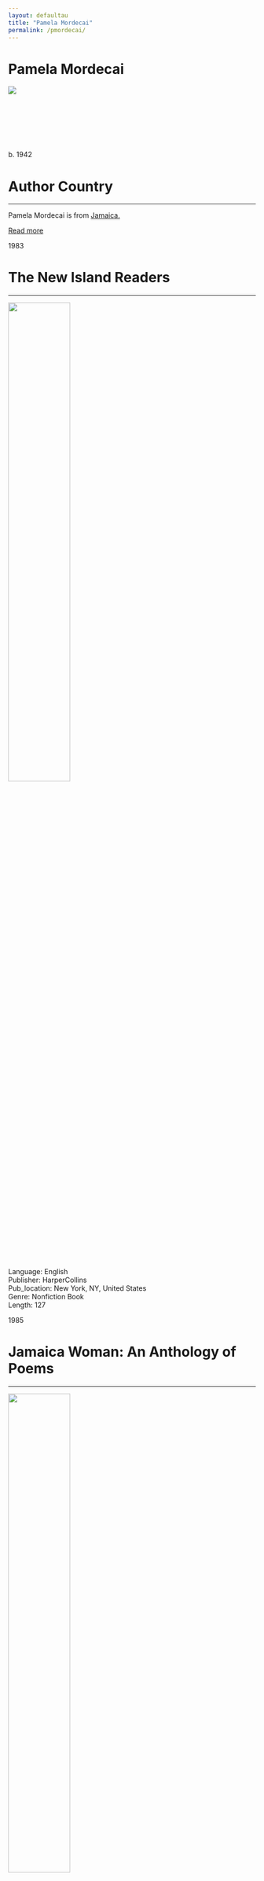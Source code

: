 ```yaml
---
layout: defaultau
title: "Pamela Mordecai"
permalink: /pmordecai/
---
```

<!-- partial:index.partial.html -->
<div class="content">
    <h1>Pamela Mordecai</h1>
    <div class="quote">
        <div><img src="https://static.wikia.nocookie.net/pennyspoetry/images/8/85/PamelaMordecai.jpg" class="logo"></div>
    </div>
    <div class="timeline">
        <div style="padding-bottom:100px;"></div>
        <div class="block">
            <div class="date right"><p class="right">b. 1942</p></div>
            <div class="dot"></div>
            <div class="left first">
            <div class="author_country">
                <h1>Author Country</h1><hr>
          <div class="aclocation">  <p>Pamela Mordecai is from <a href="{{ site.baseurl }}/4"> Jamaica.</a></p> </div>
                <div class="acreadmore"><a href="https://en.wikipedia.org/wiki/Pamela_Mordecai" target="_blank">Read more</a> </div>
            </div>
            </div>
        </div>
       <div class="block">
            <div class="date left"><p class="left">1983</p></div>
            <div class="dot"></div>
            <div class="right hide">
                <h1>The New Island Readers</h1><hr>
                <p><img src="https://cdn.vectorstock.com/i/preview-1x/48/06/image-preview-icon-picture-placeholder-vector-31284806.jpg" height="50%" width = "50%"></p>
                <p>
                Language: English<br/>
                Publisher: HarperCollins<br/>
                Pub_location: New York, NY, United States<br/>
                Genre: Nonfiction Book<br/>
                Length: 127<br/>                   </p>
            </div>
        </div>
       <div class="block">
            <div class="date right"><p class="right">1985</p></div>
            <div class="dot"></div>
            <div class="left hide">
                <h1>Jamaica Woman: An Anthology of Poems</h1><hr>
                <p><img src="https://pictures.abebooks.com/inventory/31146003178.jpg" height="50%" width = "50%"></p>
                <p>
                Language: English<br/>
                Publisher: Heinemann<br/>
                Pub_location: London, England<br/>
                Genre: Poetry Collection<br/>
                Length: 110<br/>                   </p>
            </div>
        </div>
       <div class="block">
            <div class="date left"><p class="left">1986</p></div>
            <div class="dot"></div>
            <div class="right hide">
                <h1>New Caribbean Junior Reader</h1><hr>
                <p><img src="https://books.google.dm/books/content?id=OjJNZ3nvIXMC&printsec=frontcover&img=1&zoom=1&edge=curl&imgtk=AFLRE738lypDKEOSNApMrmWNueTjQ1i696xvCZwItlw7Ntvga5eBjM6cB9YvU8oxhEOqFr9_8NeMXrpjkiZcuSUcuHyVSaVYkE3tQY5jE7ZT9dX6CwbZ8p-XvVfo6Xu9hREOQFXpoys1" height="50%" width = "50%"></p>
                <p>
                Language: English<br/>
                Publisher: Ginn and Company<br/>
                Pub_location: Aylesbury, England<br/>
                Genre: Nonfiction Book<br/>
                Length: 128<br/>                   </p>
            </div>
        </div>
       <div class="block">
            <div class="date right"><p class="right">1987</p></div>
            <div class="dot"></div>
            <div class="left hide">
                <h1>Story Poems</h1><hr>
                <p><img src="https://pamelamordecai.com/wp-content/uploads/2014/12/StoryPoemscreenshot-2014-10-06-at-8.10.03-PM.png" height="50%" width = "50%"></p>
                <p>
                Language: English<br/>
                Publisher: Wright Group<br/>
                Pub_location: San Diego, CA, United States<br/>
                Genre: Poetry Collection<br/>
                Length: NA<br/>                   </p>
            </div>
        </div>
<div class="block">
            <div class="date left"><p class="left">1987</p></div>
            <div class="dot"></div>
            <div class="right hide">
                <h1>From Our Yard: Jamaican Poetry Since Independence</h1><hr>
                <p><img src="https://m.media-amazon.com/images/I/51hMaPeipUL._SX309_BO1,204,203,200_.jpg" height="50%" width = "50%"></p>
                <p>
                Language: English<br/>
                Publisher: Institute of Jamaica Publications<br/>
                Pub_location: Kingston, Jamaica<br/>
                Genre: Poetry Collection<br/>
                Length: 251<br/>                   </p>
            </div>
        </div>
       <div class="block">
            <div class="date right"><p class="right">1987</p></div>
            <div class="dot"></div>
            <div class="left hide">
                <h1>Another Me</h1><hr>
                <p><img src="https://cdn.vectorstock.com/i/preview-1x/48/06/image-preview-icon-picture-placeholder-vector-31284806.jpg" height="50%" width = "50%"></p>
                <p>
                Language: English<br/>
                Publisher: Ginn and Company<br/>
                Pub_location: Aylesbury, England<br/>
                Genre: Poem<br/>
                Length: 56<br/>                   </p>
            </div>
        </div>
       <div class="block">
            <div class="date left"><p class="left">1987</p></div>
            <div class="dot"></div>
            <div class="right hide">
                <h1>Remember</h1><hr>
                <p><img src="https://cdn.vectorstock.com/i/preview-1x/48/06/image-preview-icon-picture-placeholder-vector-31284806.jpg" height="50%" width = "50%"></p>
                <p>
                Language: English<br/>
                Publisher: Ginn and Company<br/>
                Pub_location: Aylesbury, England<br/>
                Genre: Poem<br/>
                Length: 12<br/>                   </p>
            </div>
        </div>
       <div class="block">
            <div class="date right"><p class="right">1987</p></div>
            <div class="dot"></div>
            <div class="left hide">
                <h1>Wave a Wand</h1><hr>
                <p><img src="https://curiosity.books2africa.org/books/images/wave-a-wand" height="50%" width = "50%"></p>
                <p>
                Language: English<br/>
                Publisher: Ginn and Company<br/>
                Pub_location: Aylesbury, England<br/>
                Genre: Poem<br/>
                Length: 8<br/>                   </p>
            </div>
        </div>
      <div class="block">
            <div class="date left"><p class="left">1987</p></div>
            <div class="dot"></div>
            <div class="right hide">
                <h1>Our House</h1><hr>
                <p><img src="https://cdn.vectorstock.com/i/preview-1x/48/06/image-preview-icon-picture-placeholder-vector-31284806.jpg" height="50%" width = "50%"></p>
                <p>
                Language: English<br/>
                Publisher: Ginn and Company<br/>
                Pub_location: Aylesbury, England<br/>
                Genre: Poem<br/>
                Length: 8<br/>                   </p>
            </div>
        </div>
       <div class="block">
            <div class="date right"><p class="right">1987</p></div>
            <div class="dot"></div>
            <div class="left hide">
                <h1>Jemima</h1><hr>
                <p><img src="https://pbs.twimg.com/media/E13IFpdX0AUige8.jpg" height="50%" width = "50%"></p>
                <p>
                Language: English<br/>
                Publisher: Ginn and Company<br/>
                Pub_location: Aylesbury, England<br/>
                Genre: Poem<br/>
                Length: 16<br/>                   </p>
            </div>
        </div>
       <div class="block">
            <div class="date left"><p class="left">1987</p></div>
            <div class="dot"></div>
            <div class="right hide">
                <h1>If I Were...</h1><hr>
                <p><img src="https://m.media-amazon.com/images/I/81mZgDq-ZXL.jpg" height="50%" width = "50%"></p>
                <p>
                Language: English<br/>
                Publisher: Ginn and Company<br/>
                Pub_location: Aylesbury, England<br/>
                Genre: Poem<br/>
                Length: 12<br/>                   </p>
            </div>
        </div>
       <div class="block">
            <div class="date right"><p class="right">1987</p></div>
            <div class="dot"></div>
            <div class="left hide">
                <h1>If Wishes Were Horses ...</h1><hr>
                <p><img src="http://wilmu2.trglib.gov.my/neuseal/Cover/Show?author=Mordecai%2C+Pamela&callnumber=FIK+MOR&size=medium&title=If+wishes+were+horses...+%5Bby%5D+Pamela+Mordecai%3B+illustrated+by+Annabel+Spenceley..&recordid=0000097558&source=Solr&isbn=0602228778" height="50%" width = "50%"></p>
                <p>
                Language: English<br/>
                Publisher: Ginn and Company<br/>
                Pub_location: Aylesbury, England<br/>
                Genre: Poem<br/>
                Length: 11<br/>                   </p>
            </div>
        </div>
   <div class="block">
            <div class="date left"><p class="left">1987</p></div>
            <div class="dot"></div>
            <div class="right hide">
                <h1>Sunsong</h1><hr>
                <p><img src="https://encrypted-tbn0.gstatic.com/images?q=tbn:ANd9GcQfb8lk-lUVN6vaRAzykBue8ieLz33LTQ6eTzEhqymbL6vdKWpU" height="50%" width = "50%"></p>
                <p>
                Language: English<br/>
                Publisher: Longman Inc.<br/>
                Pub_location: Harlow, England<br/>
                Genre: Poetry Collection<br/>
                Length: 184<br/>                   </p>
            </div>
        </div>
       <div class="block">
            <div class="date right"><p class="right">1988</p></div>
            <div class="dot"></div>
            <div class="left hide">
                <h1>Journey Poem</h1><hr>
                <p><img src="IMAGE LINK" height="50%" width = "50%"></p>
                <p>
                Language: English<br/>
                Publisher: Sandberry Press<br/>
                Pub_location: Kingston, Jamaica<br/>
                Genre: Poetry Collection<br/>
                Length: 56<br/>                   </p>
            </div>
        </div>
       <div class="block">
            <div class="date left"><p class="left">1989</p></div>
            <div class="dot"></div>
            <div class="right hide">
                <h1>Her True-True Name: An Anthology of Women's Writing From the Caribbean</h1><hr>
                <p><img src="https://m.media-amazon.com/images/I/41A3KYW4HYL._SX304_BO1,204,203,200_.jpg" height="50%" width = "50%"></p>
                <p>
                Language: English<br/>
                Publisher: Heinemann<br/>
                Pub_location: Oxford, England<br/>
                Genre: Anthology<br/>
                Length: 202<br/>                   </p>
            </div>
        </div>
       <div class="block">
            <div class="date right"><p class="right">1991</p></div>
            <div class="dot"></div>
            <div class="left hide">
                <h1>Don't Ever Wake a Snake</h1><hr>
                <p><img src="https://pamelamordecai.com/wp-content/uploads/2014/12/Dont-Ever-Wake-a-Snake.jpg" height="50%" width = "50%"></p>
                <p>
                Language: English<br/>
                Publisher: Sandberry Press<br/>
                Pub_location: Kingston, Jamaica<br/>
                Genre: Fiction (Short Story Collection)<br/>
                Length: 20<br/>                   </p>
            </div>
        </div>
<div class="block">
            <div class="date left"><p class="left">1995</p></div>
            <div class="dot"></div>
            <div class="right hide">
                <h1>De Man : a dramatic poem</h1><hr>
                <p><img src="https://pamelamordecai.com/wp-content/uploads/2014/12/de-Man.jpg" height="50%" width = "50%"></p>
                <p>
                Language: English<br/>
                Publisher: Sister Vision Press<br/>
                Pub_location: Toronto, Canada<br/>
                Genre: Poetry Collection<br/>
                Length: 81<br/>                   </p>
            </div>
        </div>
       <div class="block">
            <div class="date right"><p class="right">1995</p></div>
            <div class="dot"></div>
            <div class="left hide">
                <h1>Ezra's Goldfish and other storypoems</h1><hr>
                <p><img src="https://m.media-amazon.com/images/I/51SwenMvPaL._SY498_BO1,204,203,200_.jpg" height="50%" width = "50%"></p>
                <p>
                Language: English<br/>
                Publisher: National Book Development Council of Jamaica<br/>
                Pub_location: Kingston, Jamaica<br/>
                Genre: Poem<br/>
                Length: 45<br/>                   </p>
            </div>
        </div>
       <div class="block">
            <div class="date left"><p class="left">2000</p></div>
            <div class="dot"></div>
            <div class="right hide">
                <h1>The Costume Parade</h1><hr>
                <p><img src="https://pamelamordecai.com/wp-content/uploads/2014/12/The-Costume-Parade-234x300.jpg" height="50%" width = "50%"></p>
                <p>
                Language: English<br/>
                Publisher: Oxford University Press<br/>
                Pub_location: Oxford, England<br/>
                Genre: Fiction (Short Story Collection)<br/>
                Length: 24<br/>                   </p>
            </div>
        </div>
       <div class="block">
            <div class="date right"><p class="right">2001</p></div>
            <div class="dot"></div>
            <div class="left hide">
                <h1>Certifiable</h1><hr>
                <p><img src="https://m.media-amazon.com/images/I/41cZLFqDjhL._AC_SY780_.jpg" height="50%" width = "50%"></p>
                <p>
                Language: English<br/>
                Publisher: Goose Lane Editions<br/>
                Pub_location: Fredericton, NB, Canada<br/>
                Genre: Nonfiction Book<br/>
                Length: 100<br/>                   </p>
            </div>
        </div>
      <div class="block">
            <div class="date left"><p class="left">2001</p></div>
            <div class="dot"></div>
            <div class="right hide">
                <h1>Culture and customs of Jamaica</h1><hr>
                <p><img src="https://m.media-amazon.com/images/I/51c+Vc1I5WL._SY344_BO1,204,203,200_.jpg" height="50%" width = "50%"></p>
                <p>
                Language: English<br/>
                Publisher: Greenwood<br/>
                Pub_location: Westport, CT, United States<br/>
                Genre: Nonfiction Book<br/>
                Length: 254<br/>                   </p>
            </div>
        </div>
       <div class="block">
            <div class="date right"><p class="right">2005</p></div>
            <div class="dot"></div>
            <div class="left hide">
                <h1>The True Blue of Islands</h1><hr>
                <p><img src="https://m.media-amazon.com/images/I/41d6Cmx8AcL._SY291_BO1,204,203,200_QL40_FMwebp_.jpg" height="50%" width = "50%"></p>
                <p>
                Language: English<br/>
                Publisher: Sandberry Press<br/>
                Pub_location: Toronto, ON, Canada<br/>
                Genre: Poetry Collection<br/>
                Length: 64<br/>                   </p>
            </div>
        </div>
       <div class="block">
            <div class="date left"><p class="left">2005</p></div>
            <div class="dot"></div>
            <div class="right hide">
                <h1>Calling cards : new poetry from Caribbean/Canadian women</h1><hr>
                <p><img src="https://m.media-amazon.com/images/I/51RLfyel-CL.jpg" height="50%" width = "50%"></p>
                <p>
                Language: English<br/>
                Publisher: Sandberry Press<br/>
                Pub_location: Toronto, ON, Canada<br/>
                Genre: Anthology<br/>
                Length: 96<br/>                   </p>
            </div>
        </div>
       <div class="block">
            <div class="date right"><p class="right">2006</p></div>
            <div class="dot"></div>
            <div class="left hide">
                <h1>Pink Icing</h1><hr>
                <p><img src="https://m.media-amazon.com/images/I/51vn9DFaZXL.jpg" height="50%" width = "50%"></p>
                <p>
                Language: English<br/>
                Publisher: Insomniac Press<br/>
                Pub_location: Toronto, ON, Canada<br/>
                Genre: Fiction (Short Story Collection)<br/>
                Length: 242<br/>                   </p>
            </div>
        </div>  
        <div class="block">
            <div class="date left"><p class="left">2008</p></div>
            <div class="dot"></div>
            <div class="right hide">
                <h1>New Caribbean infant reade. 3br</h1><hr>
                <p><img src="https://booksmartja.com/wp-content/uploads/2020/08/IMG_20201127_0005.jpg" height="50%" width = "50%"></p>
                <p>
                Language: English<br/>
                Publisher: Ginn and Company<br/>
                Pub_location: Aylesbury, England<br/>
                Genre: Nonfiction Book<br/>
                Length: 48<br/>                   </p>
            </div>
        </div>
       <div class="block">
            <div class="date right"><p class="right">2009</p></div>
            <div class="dot"></div>
            <div class="left hide">
                <h1>Rohan Goes to Big School</h1><hr>
                <p><img src="https://pictures.abebooks.com/isbn/9780199158638-uk.jpg" height="50%" width = "50%"></p>
                <p>
                Language: English<br/>
                Publisher: Macmillan Education<br/>
                Pub_location: London, England<br/>
                Genre: Fiction (Short Story Collection)<br/>
                Length: 32<br/>                   </p>
            </div>
        </div>
       <div class="block">
            <div class="date left"><p class="left">2012</p></div>
            <div class="dot"></div>
            <div class="right hide">
                <h1>Subversive sonnets : poems</h1><hr>
                <p><img src="https://m.media-amazon.com/images/I/51PRYAQeA+L._SY344_BO1,204,203,200_.jpg" height="50%" width = "50%"></p>
                <p>
                Language: English<br/>
                Publisher: TSAR<br/>
                Pub_location: Toronto, ON, Canada<br/>
                Genre: Poetry Collection<br/>
                Length: 82<br/>                   </p>
            </div>
        </div>
      <div class="block">
            <div class="date right"><p class="right">2015</p></div>
            <div class="dot"></div>
            <div class="left hide">
                <h1>Red Jacket.</h1><hr>
                <p><img src="https://m.media-amazon.com/images/I/51GVSZGdstL._AC_SY780_.jpg" height="50%" width = "50%"></p>
                <p>
                Language: English<br/>
                Publisher: Dundurn<br/>
                Pub_location: Toronto, ON, Canada<br/>
                Genre: Fiction (Novel)<br/>
                Length: 559<br/>                   </p>
            </div>
        </div>
       <div class="block">
            <div class="date left"><p class="left">2015</p></div>
            <div class="dot"></div>
            <div class="right hide">
                <h1>De book of Mary : a performance poem</h1><hr>
                <p><img src="https://m.media-amazon.com/images/I/51Qftt6ppoL.jpg" height="50%" width = "50%"></p>
                <p>
                Language: English<br/>
                Publisher: Mawenzi House Publishers Ltd<br/>
                Pub_location: Toronto, ON, Canada<br/>
                Genre: Poetry Collection<br/>
                Length: 125<br/>                   </p>
            </div>
        </div>
         <div class="block">
            <div class="date right"><p class="right">2022</p></div>
            <div class="dot"></div>
            <div class="left hide">
                <h1>De Book of Joseph</h1><hr>
                <p><img src="https://kbimages1-a.akamaihd.net/Images/063220bd-1c44-4d4e-95db-53df129e8e6e/320/320/10/false/null.jpg?method=scale" height="50%" width = "50%"></p>
                <p>
                Language: English<br/>
                Publisher: Mawenzi House Publishers Ltd<br/>
                Pub_location: Toronto, ON, Canada<br/>
                Genre: Poem<br/>
                Length: 144<br/>                   </p>
            </div>
        </div>
  <!-- partial -->
<script src='https://cdnjs.cloudflare.com/ajax/libs/jquery/3.1.1/jquery.min.js'></script><script  src="{{ site.baseurl }}/assets/js/authorscript.js"></script>